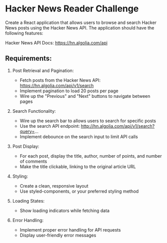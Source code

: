 # Hacker News Reader Challenge

Create a React application that allows users to browse and search Hacker News posts using the Hacker News API. The application should have the following features:

Hacker News API Docs: https://hn.algolia.com/api

## Requirements:

1. Post Retrieval and Pagination:
   - Fetch posts from the Hacker News API: https://hn.algolia.com/api/v1/search
   - Implement pagination to load 20 posts per page
   - Wire up the "Previous" and "Next" buttons to navigate between pages

2. Search Functionality:
   - Wire up the search bar to allows users to search for specific posts
   - Use the search API endpoint: http://hn.algolia.com/api/v1/search?query=...
   - Implement debounce on the search input to limit API calls

3. Post Display:
   - For each post, display the title, author, number of points, and number of comments
   - Make the title clickable, linking to the original article URL

4. Styling:
   - Create a clean, responsive layout
   - Use styled-components, or your preferred styling method

5. Loading States:
   - Show loading indicators while fetching data

6. Error Handling:
   - Implement proper error handling for API requests
   - Display user-friendly error messages
